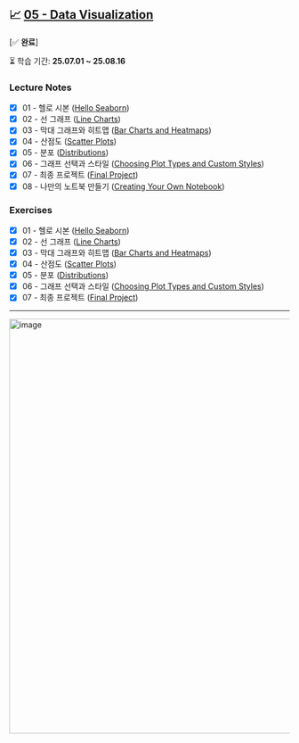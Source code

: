## 📈 [05 - Data Visualization](https://www.kaggle.com/learn/data-visualization)  
[✅ **완료**]

⏳ 학습 기간: **25.07.01 ~ 25.08.16**

### Lecture Notes
- [x] 01 - 헬로 시본 ([Hello Seaborn](https://www.kaggle.com/code/alexisbcook/hello-seaborn))  
- [x] 02 - 선 그래프 ([Line Charts](https://www.kaggle.com/code/alexisbcook/line-charts))  
- [x] 03 - 막대 그래프와 히트맵 ([Bar Charts and Heatmaps](https://www.kaggle.com/code/alexisbcook/bar-charts-and-heatmaps))  
- [x] 04 - 산점도 ([Scatter Plots](https://www.kaggle.com/code/alexisbcook/scatter-plots))  
- [x] 05 - 분포 ([Distributions](https://www.kaggle.com/code/alexisbcook/distributions))  
- [x] 06 - 그래프 선택과 스타일 ([Choosing Plot Types and Custom Styles](https://www.kaggle.com/code/alexisbcook/choosing-plot-types-and-custom-styles))  
- [x] 07 - 최종 프로젝트 ([Final Project](https://www.kaggle.com/code/alexisbcook/final-project))  
- [x] 08 - 나만의 노트북 만들기 ([Creating Your Own Notebook](https://www.kaggle.com/code/alexisbcook/creating-your-own-notebook))  

### Exercises
- [x] 01 - 헬로 시본 ([Hello Seaborn](https://github.com/every1218/Kaggle-Learn/blob/main/Data%20Visualization/25.07.01%20Hello%2C%20Seaborn/exercise-hello-seaborn.ipynb))  
- [x] 02 - 선 그래프 ([Line Charts](https://github.com/every1218/Kaggle-Learn/blob/main/Data%20Visualization/25.07.01%20Line%20Charts/exercise-line-charts.ipynb))  
- [x] 03 - 막대 그래프와 히트맵 ([Bar Charts and Heatmaps](https://github.com/every1218/Kaggle-Learn/blob/main/Data%20Visualization/25.07.05%20Bar%20Charts%20and%20Heatmaps/exercise-bar-charts-and-heatmaps.ipynb))  
- [x] 04 - 산점도 ([Scatter Plots](https://github.com/every1218/Kaggle-Learn/blob/main/Data%20Visualization/25.07.16%20Scatter%20Plots/exercise-scatter-plots.ipynb))  
- [x] 05 - 분포 ([Distributions](https://github.com/every1218/Kaggle-Learn/blob/main/Data%20Visualization/25.08.09%20Distributions/exercise-distributions.ipynb))  
- [x] 06 - 그래프 선택과 스타일 ([Choosing Plot Types and Custom Styles](https://github.com/every1218/Kaggle-Learn/blob/main/Data%20Visualization/25.08.16%20Choosing%20Plot%20Types%20and%20Custom%20Styles/exercise-choosing-plot-types-and-custom-styles.ipynb))  
- [x] 07 - 최종 프로젝트 ([Final Project](https://github.com/every1218/Kaggle-Learn/blob/main/Data%20Visualization/25.08.16%20Final%20Project/exercise-final-project.ipynb))  

---
<img width="824" height="744" alt="image" src="https://github.com/user-attachments/assets/f48094c5-99b0-47dd-96f4-6a8bc22d633d" />
